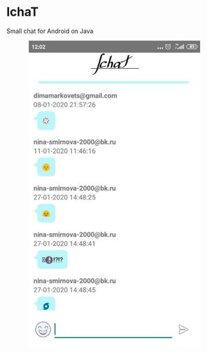 # IchaT
Small chat for Android on Java

<p align="center">
<img src="resources/screenshot.jpg" alt="screenshot" width="400">
</p>
